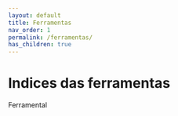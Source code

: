 ```yaml
---
layout: default
title: Ferramentas
nav_order: 1
permalink: /ferramentas/
has_children: true
---
```


# Indices das ferramentas

Ferramental
